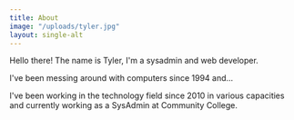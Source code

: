 ```yaml
---
title: About
image: "/uploads/tyler.jpg"
layout: single-alt
---
```

Hello there! The name is Tyler, I'm a sysadmin and web developer. 

I've been messing around with computers since 1994 and...

I've been working in the technology field since 2010 in various capacities and currently working as a SysAdmin at Community College.